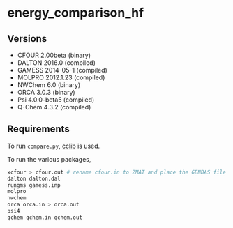 # energy_comparison_hf

## Versions

* CFOUR 2.00beta (binary)
* DALTON 2016.0 (compiled)
* GAMESS 2014-05-1 (compiled)
* MOLPRO 2012.1.23 (compiled)
* NWChem 6.0 (binary)
* ORCA 3.0.3 (binary)
* Psi 4.0.0-beta5 (compiled)
* Q-Chem 4.3.2 (compiled)

## Requirements

To run `compare.py`, [cclib](https://github.com/cclib/cclib) is used.

To run the various packages,

``` bash
xcfour > cfour.out # rename cfour.in to ZMAT and place the GENBAS file in the same directory
dalton dalton.dal
rungms gamess.inp
molpro
nwchem
orca orca.in > orca.out
psi4
qchem qchem.in qchem.out
```
